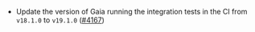 - Update the version of Gaia running the integration tests in the CI from `v18.1.0`
  to `v19.1.0` ([\#4167](https://github.com/informalsystems/hermes/issues/4167))